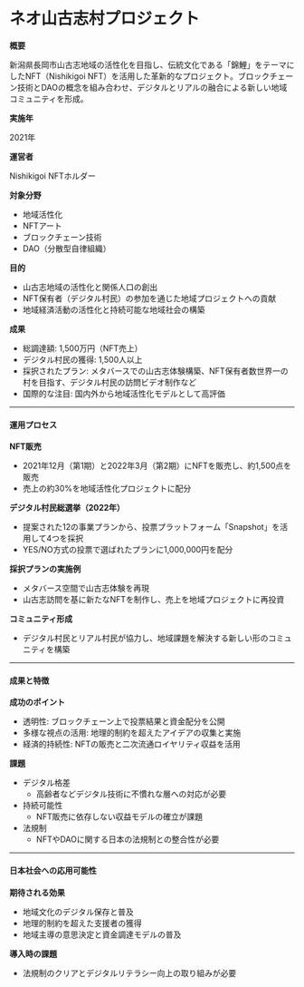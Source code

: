 # ネオ山古志村プロジェクト

**概要**

新潟県長岡市山古志地域の活性化を目指し、伝統文化である「錦鯉」をテーマにしたNFT（Nishikigoi NFT）を活用した革新的なプロジェクト。ブロックチェーン技術とDAOの概念を組み合わせ、デジタルとリアルの融合による新しい地域コミュニティを形成。

**実施年**

2021年

**運営者**

Nishikigoi NFTホルダー

**対象分野**

* 地域活性化
* NFTアート
* ブロックチェーン技術
* DAO（分散型自律組織）

**目的**

* 山古志地域の活性化と関係人口の創出
* NFT保有者（デジタル村民）の参加を通じた地域プロジェクトへの貢献
* 地域経済活動の活性化と持続可能な地域社会の構築

**成果**

* 総調達額: 1,500万円（NFT売上）
* デジタル村民の獲得: 1,500人以上
* 採択されたプラン: メタバースでの山古志体験構築、NFT保有者数世界一の村を目指す、デジタル村民の訪問ビデオ制作など
* 国際的な注目: 国内外から地域活性化モデルとして高評価

***

#### 運用プロセス

**NFT販売**

* 2021年12月（第1期）と2022年3月（第2期）にNFTを販売し、約1,500点を販売
* 売上の約30%を地域活性化プロジェクトに配分

**デジタル村民総選挙（2022年）**

* 提案された12の事業プランから、投票プラットフォーム「Snapshot」を活用して4つを採択
* YES/NO方式の投票で選ばれたプランに1,000,000円を配分

**採択プランの実施例**

* メタバース空間で山古志体験を再現
* 山古志訪問を基に新たなNFTを制作し、売上を地域プロジェクトに再投資

**コミュニティ形成**

* デジタル村民とリアル村民が協力し、地域課題を解決する新しい形のコミュニティを構築

***

#### 成果と特徴

**成功のポイント**

* 透明性: ブロックチェーン上で投票結果と資金配分を公開
* 多様な視点の活用: 地理的制約を超えたアイデアの収集と実施
* 経済的持続性: NFTの販売と二次流通ロイヤリティ収益を活用

**課題**

* デジタル格差
  * 高齢者などデジタル技術に不慣れな層への対応が必要
* 持続可能性
  * NFT販売に依存しない収益モデルの確立が課題
* 法規制
  * NFTやDAOに関する日本の法規制との整合性が必要

***

#### 日本社会への応用可能性

**期待される効果**

* 地域文化のデジタル保存と普及
* 地理的制約を超えた支援者の獲得
* 地域主導の意思決定と資金調達モデルの普及

**導入時の課題**

* 法規制のクリアとデジタルリテラシー向上の取り組みが必要
